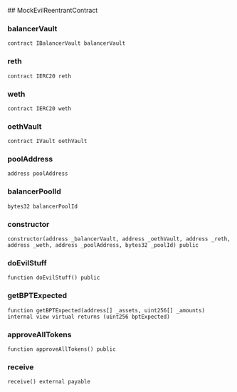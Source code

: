 ﻿﻿## MockEvilReentrantContract


### balancerVault

```solidity
contract IBalancerVault balancerVault
```

### reth

```solidity
contract IERC20 reth
```

### weth

```solidity
contract IERC20 weth
```

### oethVault

```solidity
contract IVault oethVault
```

### poolAddress

```solidity
address poolAddress
```

### balancerPoolId

```solidity
bytes32 balancerPoolId
```

### constructor

```solidity
constructor(address _balancerVault, address _oethVault, address _reth, address _weth, address _poolAddress, bytes32 _poolId) public
```







### doEvilStuff

```solidity
function doEvilStuff() public
```







### getBPTExpected

```solidity
function getBPTExpected(address[] _assets, uint256[] _amounts) internal view virtual returns (uint256 bptExpected)
```







### approveAllTokens

```solidity
function approveAllTokens() public
```







### receive

```solidity
receive() external payable
```







